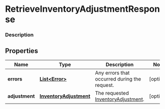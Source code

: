 
# RetrieveInventoryAdjustmentResponse

### Description



## Properties
Name | Type | Description | Notes
------------ | ------------- | ------------- | -------------
**errors** | [**List&lt;Error&gt;**](Error.md) | Any errors that occurred during the request. |  [optional]
**adjustment** | [**InventoryAdjustment**](InventoryAdjustment.md) | The requested [InventoryAdjustment](#type-inventoryadjustment). |  [optional]



